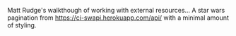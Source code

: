 Matt Rudge's walkthough of working with external resources...
A star wars pagination from https://ci-swapi.herokuapp.com/api/ with a minimal amount of styling.
